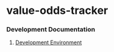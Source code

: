 # value-odds-tracker

### Development Documentation
1. [Development Environment](documentation/development-environment.md)
 